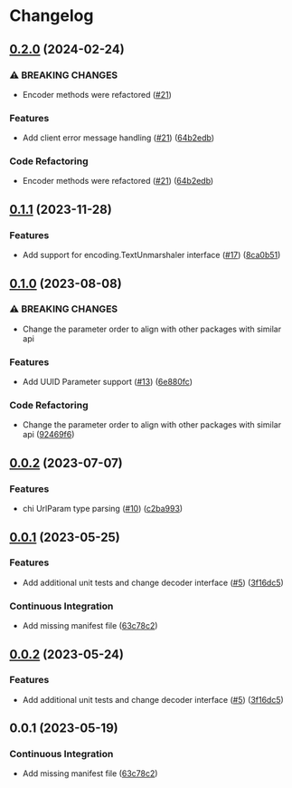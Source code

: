 # Changelog

## [0.2.0](https://github.com/cccteam/httpio/compare/v0.1.1...v0.2.0) (2024-02-24)


### ⚠ BREAKING CHANGES

* Encoder methods were refactored ([#21](https://github.com/cccteam/httpio/issues/21))

### Features

* Add client error message handling ([#21](https://github.com/cccteam/httpio/issues/21)) ([64b2edb](https://github.com/cccteam/httpio/commit/64b2edb7de7ae9b2b1a3a07df01cfc1d8ec81e6d))


### Code Refactoring

* Encoder methods were refactored ([#21](https://github.com/cccteam/httpio/issues/21)) ([64b2edb](https://github.com/cccteam/httpio/commit/64b2edb7de7ae9b2b1a3a07df01cfc1d8ec81e6d))

## [0.1.1](https://github.com/cccteam/httpio/compare/v0.1.0...v0.1.1) (2023-11-28)


### Features

* Add support for encoding.TextUnmarshaler interface ([#17](https://github.com/cccteam/httpio/issues/17)) ([8ca0b51](https://github.com/cccteam/httpio/commit/8ca0b51652f6887c70751296f9fd3076b9cdebfc))

## [0.1.0](https://github.com/cccteam/httpio/compare/v0.0.2...v0.1.0) (2023-08-08)


### ⚠ BREAKING CHANGES

* Change the parameter order to align with other packages with similar api

### Features

* Add UUID Parameter support ([#13](https://github.com/cccteam/httpio/issues/13)) ([6e880fc](https://github.com/cccteam/httpio/commit/6e880fc72ac958b41c3ea1e9f8676aeccf97eec9))


### Code Refactoring

* Change the parameter order to align with other packages with similar api ([92469f6](https://github.com/cccteam/httpio/commit/92469f6abd451b92a10a3bc51dc235cf5daf85df))

## [0.0.2](https://github.com/cccteam/httpio/compare/v0.0.1...v0.0.2) (2023-07-07)


### Features

* chi UrlParam type parsing ([#10](https://github.com/cccteam/httpio/issues/10)) ([c2ba993](https://github.com/cccteam/httpio/commit/c2ba9931905d3e9894b9c63821aaf39e696d69fd))

## [0.0.1](https://github.com/cccteam/httpio/compare/v0.0.2...v0.0.1) (2023-05-25)


### Features

* Add additional unit tests and change decoder interface ([#5](https://github.com/cccteam/httpio/issues/5)) ([3f16dc5](https://github.com/cccteam/httpio/commit/3f16dc5c19168790261a8ccfaaf4118b310c4219))


### Continuous Integration

* Add missing manifest file ([63c78c2](https://github.com/cccteam/httpio/commit/63c78c20b2d88d15343af8865f3fe9da316bb9f7))

## [0.0.2](https://github.com/cccteam/httpio/compare/httpio-v0.0.1...httpio-v0.0.2) (2023-05-24)


### Features

* Add additional unit tests and change decoder interface ([#5](https://github.com/cccteam/httpio/issues/5)) ([3f16dc5](https://github.com/cccteam/httpio/commit/3f16dc5c19168790261a8ccfaaf4118b310c4219))

## 0.0.1 (2023-05-19)


### Continuous Integration

* Add missing manifest file ([63c78c2](https://github.com/cccteam/httpio/commit/63c78c20b2d88d15343af8865f3fe9da316bb9f7))
